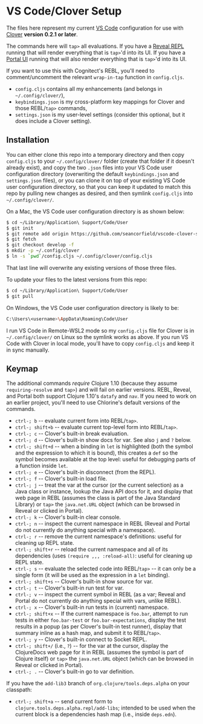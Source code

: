 # VS Code/Clover Setup

The files here represent my current [VS Code](https://code.visualstudio.com/) configuration for use with [Clover](https://marketplace.visualstudio.com/items?itemName=mauricioszabo.clover) **version 0.2.1 or later**.

The commands here will `tap>` all evaluations. If you have a [Reveal REPL](https://github.com/vlaaad/reveal) running that will render everything that is `tap>`'d into its UI. If you have a [Portal UI](https://github.com/djblue/portal) running that will also render everything that is `tap>`'d into its UI.

If you want to use this with Cognitect's REBL, you'll need to comment/uncomment the relevant `wrap-in-tap` function in `config.cljs`.

* `config.cljs` contains all my enhancements (and belongs in `~/.config/clover/`),
* `keybindings.json` is my cross-platform key mappings for Clover and those REBL/`tap>` commands,
* `settings.json` is my user-level settings (consider this optional, but it does include a Clover setting).

## Installation

You can either clone this repo into a temporary directory and then copy `config.cljs` to your `~/.config/clover/` folder (create that folder if it doesn't already exist), and copy the two `.json` files into your VS Code user configuration directory (overwriting the default `keybindings.json` and `settings.json` files), or you can clone it on top of your existing VS Code user configuration directory, so that you can keep it updated to match this repo by pulling new changes as desired, and then symlink `config.cljs` into `~/.config/clover/`.

On a Mac, the VS Code user configuration directory is as shown below:

```bash
$ cd ~/Library/Application\ Support/Code/User
$ git init
$ git remote add origin https://github.com/seancorfield/vscode-clover-setup.git
$ git fetch
$ git checkout develop -f
$ mkdir -p ~/.config/clover
$ ln -s `pwd`/config.cljs ~/.config/clover/config.cljs
```

That last line will overwrite any existing versions of those three files.

To update your files to the latest versions from this repo:

```bash
$ cd ~/Library/Application\ Support/Code/User
$ git pull
```

On Windows, the VS Code user configuration directory is likely to be:

```bash
C:\Users\<username>\AppData\Roaming\Code\User
```

I run VS Code in Remote-WSL2 mode so my `config.cljs` file for Clover is in `~/.config/clover/` on Linux so the symlink works as above. If you run VS Code with Clover in local mode, you'll have to copy `config.cljs` and keep it in sync manually.

## Keymap

The additional commands _require_ Clojure 1.10 (because they assume `requiring-resolve` and `tap>`) and will fail on earlier versions. REBL, Reveal, and Portal both support Clojure 1.10's `datafy` and `nav`. If you need to work on an earlier project, you'll need to use Chlorine's default versions of the commands.

* `ctrl-; b` -- evaluate current form into REBL/`tap>`.
* `ctrl-; shift+b` -- evaluate current top-level form into REBL/`tap>`.
* `ctrl-; c` -- Clover's built-in break evaluation.
* `ctrl-; d` -- Clover's built-in show docs for var. See also `j` and `?` below.
* `ctrl-; shift+d` -- when a binding in `let` is highlighted (both the symbol and the expression to which it is bound), this creates a `def` so the symbol becomes available at the top level: useful for debugging parts of a function inside `let`.
* `ctrl-; e` -- Clover's built-in disconnect (from the REPL).
* `ctrl-; f` -- Clover's built-in load file.
* `ctrl-; j` -- treat the var at the cursor (or the current selection) as a Java class or instance, lookup the Java API docs for it, and display that web page in REBL (assumes the class is part of the Java Standard Library) or `tap>` the `java.net.URL` object (which can be browsed in Reveal or clicked in Portal).
* `ctrl-; k` -- Clover's built-in clear console.
* `ctrl-; n` -- inspect the current namespace in REBL (Reveal and Portal do not currently do anything special with a namespace).
* `ctrl-; r` -- remove the current namespace's definitions: useful for cleaning up REPL state.
* `ctrl-; shift+r` -- reload the current namespace and all of its dependencies (uses `(require ,,, :reload-all)`: useful for cleaning up REPL state.
* `ctrl-; s` -- evaluate the selected code into REBL/`tap>` -- it can only be a single form (it will be used as the expression in a `let` binding).
* `ctrl-; shift+s` -- Clover's built-in show source for var.
* `ctrl-; t` -- Clover's built-in run test for var.
* `ctrl-; v` -- inspect the current symbol in REBL (as a var; Reveal and Portal do not currently do anything special with vars, unlike REBL).
* `ctrl-; x` -- Clover's built-in run tests in (current) namespace.
* `ctrl-; shift+x` -- If the current namespace is `foo.bar`, attempt to run tests in either `foo.bar-test` or `foo.bar-expectations`, display the test results in a popup (as per Clover's built-in test runner), display that summary inline as a hash map, and submit it to REBL/`tap>`.
* `ctrl-; y` -- Clover's built-in connect to Socket REPL.
* `ctrl-; shift+/` (i.e., `?`) -- for the var at the cursor, display the ClojureDocs web page for it in REBL (assumes the symbol is part of Clojure itself) or `tap>` the `java.net.URL` object (which can be browsed in Reveal or clicked in Portal).
* `ctrl-; .` -- Clover's built-in go to var definition.

If you have the `add-lib3` branch of `org.clojure/tools.deps.alpha` on your classpath:

* `ctrl-; shift+a` -- send current form to `clojure.tools.deps.alpha.repl/add-libs`; intended to be used when the current block is a dependencies hash map (i.e., inside `deps.edn`).
